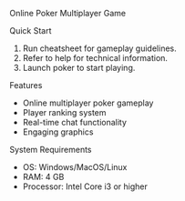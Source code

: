 Online Poker Multiplayer Game

Quick Start

1. Run cheatsheet for gameplay guidelines.
2. Refer to help for technical information.
3. Launch poker to start playing.

Features

- Online multiplayer poker gameplay
- Player ranking system
- Real-time chat functionality
- Engaging graphics

System Requirements

- OS: Windows/MacOS/Linux
- RAM: 4 GB
- Processor: Intel Core i3 or higher
